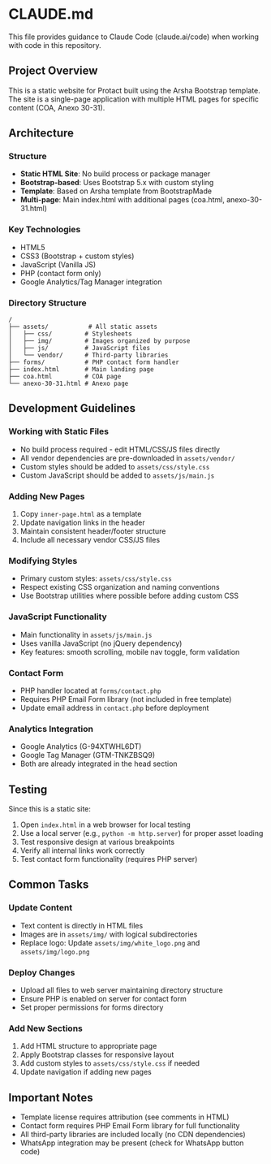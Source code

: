 # CLAUDE.md

This file provides guidance to Claude Code (claude.ai/code) when working with code in this repository.

## Project Overview

This is a static website for Protact built using the Arsha Bootstrap template. The site is a single-page application with multiple HTML pages for specific content (COA, Anexo 30-31).

## Architecture

### Structure
- **Static HTML Site**: No build process or package manager
- **Bootstrap-based**: Uses Bootstrap 5.x with custom styling
- **Template**: Based on Arsha template from BootstrapMade
- **Multi-page**: Main index.html with additional pages (coa.html, anexo-30-31.html)

### Key Technologies
- HTML5
- CSS3 (Bootstrap + custom styles)
- JavaScript (Vanilla JS)
- PHP (contact form only)
- Google Analytics/Tag Manager integration

### Directory Structure
```
/
├── assets/           # All static assets
│   ├── css/         # Stylesheets
│   ├── img/         # Images organized by purpose
│   ├── js/          # JavaScript files
│   └── vendor/      # Third-party libraries
├── forms/           # PHP contact form handler
├── index.html       # Main landing page
├── coa.html         # COA page
└── anexo-30-31.html # Anexo page
```

## Development Guidelines

### Working with Static Files
- No build process required - edit HTML/CSS/JS files directly
- All vendor dependencies are pre-downloaded in `assets/vendor/`
- Custom styles should be added to `assets/css/style.css`
- Custom JavaScript should be added to `assets/js/main.js`

### Adding New Pages
1. Copy `inner-page.html` as a template
2. Update navigation links in the header
3. Maintain consistent header/footer structure
4. Include all necessary vendor CSS/JS files

### Modifying Styles
- Primary custom styles: `assets/css/style.css`
- Respect existing CSS organization and naming conventions
- Use Bootstrap utilities where possible before adding custom CSS

### JavaScript Functionality
- Main functionality in `assets/js/main.js`
- Uses vanilla JavaScript (no jQuery dependency)
- Key features: smooth scrolling, mobile nav toggle, form validation

### Contact Form
- PHP handler located at `forms/contact.php`
- Requires PHP Email Form library (not included in free template)
- Update email address in `contact.php` before deployment

### Analytics Integration
- Google Analytics (G-94XTWHL6DT)
- Google Tag Manager (GTM-TNKZBSQ9)
- Both are already integrated in the head section

## Testing

Since this is a static site:
1. Open `index.html` in a web browser for local testing
2. Use a local server (e.g., `python -m http.server`) for proper asset loading
3. Test responsive design at various breakpoints
4. Verify all internal links work correctly
5. Test contact form functionality (requires PHP server)

## Common Tasks

### Update Content
- Text content is directly in HTML files
- Images are in `assets/img/` with logical subdirectories
- Replace logo: Update `assets/img/white_logo.png` and `assets/img/logo.png`

### Deploy Changes
- Upload all files to web server maintaining directory structure
- Ensure PHP is enabled on server for contact form
- Set proper permissions for forms directory

### Add New Sections
1. Add HTML structure to appropriate page
2. Apply Bootstrap classes for responsive layout
3. Add custom styles to `assets/css/style.css` if needed
4. Update navigation if adding new pages

## Important Notes

- Template license requires attribution (see comments in HTML)
- Contact form requires PHP Email Form library for full functionality
- All third-party libraries are included locally (no CDN dependencies)
- WhatsApp integration may be present (check for WhatsApp button code)